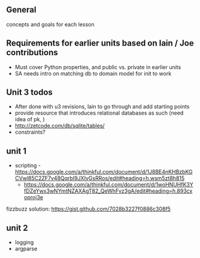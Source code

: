 ## General

concepts and goals for each lesson

## Requirements for earlier units based on Iain / Joe contributions

*   Must cover Python properties, and public vs. private in earlier units
*   SA needs intro on matching db to domain model for init to work


## Unit 3 todos

*   After done with u3 revisions, Iain to go through and add starting points  
*   provide resource that introduces relational databases as such (need idea of pk, )
*   http://zetcode.com/db/sqlite/tables/
*   constraints?

## unit 1

*   scripting - https://docs.google.com/a/thinkful.com/document/d/1J8BE4nKHBzbKGCVwl85C2ZF7v48QqrbI9JXIvGsRRos/edit#heading=h.wsm5zt8h815
    -   https://docs.google.com/a/thinkful.com/document/d/1woHNUHfK3YfDZeYwx3wNYmtNZAXAgT82_QeWhFvz3gA/edit#heading=h.893cxoproj3e

fizzbuzz solution:
https://gist.github.com/7028b3227f0886c308f5

## unit 2

*   logging
*   argparse
